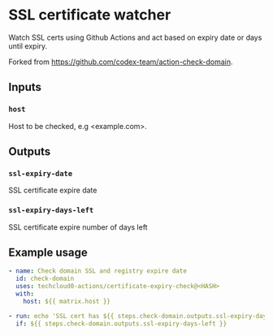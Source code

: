 # SSL certificate watcher

Watch SSL certs using Github Actions and act based on expiry date or days until expiry.

Forked from <https://github.com/codex-team/action-check-domain>.

## Inputs

### `host`

Host to be checked, e.g <example.com>.

## Outputs

### `ssl-expiry-date`

SSL certificate expire date

### `ssl-expiry-days-left`

SSL certificate expire number of days left

## Example usage

```yaml
- name: Check domain SSL and registry expire date
  id: check-domain
  uses: techcloud0-actions/certificate-expiry-check@<HASH>
  with:
    host: ${{ matrix.host }}

- run: echo 'SSL cert has ${{ steps.check-domain.outputs.ssl-expiry-days-left }} days left'
  if: ${{ steps.check-domain.outputs.ssl-expiry-days-left }}
```
